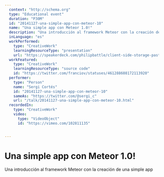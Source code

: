 ```yaml
---
  context: "http://schema.org"
  type: "Educational event"
  duration: "P30M"
  id: "20141127-una-simple-app-con-meteor-10"
  name: "Una simple app con Meteor 1.0!"
  description: "Una introducción al framework Meteor con la creación de una simple app"
  inLanguage: "es"
  workPerformed: 
    type: "CreativeWork"
    learningResourceType: "presentation"
    url: "https://speakerdeck.com/philipbattle/client-side-storage-past-present-and-future"
  workFeatured: 
    type: "CreativeWork"
    learningResourceType: "source code"
    id: "https://twitter.com/franciov/statuses/461288608172113920"
  performer: 
    type: "Person"
    name: "Sergi Cortés"
    id: "20141127-una-simple-app-con-meteor-10"
    sameAs: "https://twitter.com/@sergi_c"
    url: "/talk/20141127-una-simple-app-con-meteor-10.html"
  recordedIn: 
    type: "CreativeWork"
    video: 
      type: "VideoObject"
      id: "https://vimeo.com/102811135"


---
```

# Una simple app con Meteor 1.0!

Una introducción al framework Meteor con la creación de una simple app